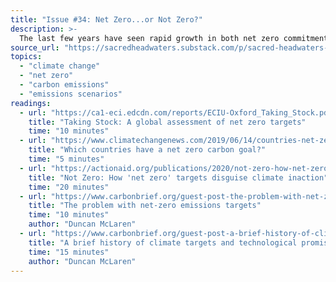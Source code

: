 ```yaml
---
title: "Issue #34: Net Zero...or Not Zero?"
description: >-
  The last few years have seen rapid growth in both net zero commitments and net zero’s prevalence in global discourse. Is that good, or is net zero functioning as a "discourse of delay?"
source_url: "https://sacredheadwaters.substack.com/p/sacred-headwaters-34-net-zeroor-not"
topics:
  - "climate change"
  - "net zero"
  - "carbon emissions"
  - "emissions scenarios"
readings:
  - url: "https://ca1-eci.edcdn.com/reports/ECIU-Oxford_Taking_Stock.pdf"
    title: "Taking Stock: A global assessment of net zero targets"
    time: "10 minutes"
  - url: "https://www.climatechangenews.com/2019/06/14/countries-net-zero-climate-goal/"
    title: "Which countries have a net zero carbon goal?"
    time: "5 minutes"
  - url: "https://actionaid.org/publications/2020/not-zero-how-net-zero-targets-disguise-climate-inaction"
    title: "Not Zero: How 'net zero' targets disguise climate inaction"
    time: "20 minutes"
  - url: "https://www.carbonbrief.org/guest-post-the-problem-with-net-zero-emissions-targets"
    title: "The problem with net-zero emissions targets"
    time: "10 minutes"
    author: "Duncan McLaren"
  - url: "https://www.carbonbrief.org/guest-post-a-brief-history-of-climate-targets-and-technological-promises"
    title: "A brief history of climate targets and technological promises"
    time: "15 minutes"
    author: "Duncan McLaren"
---
```

